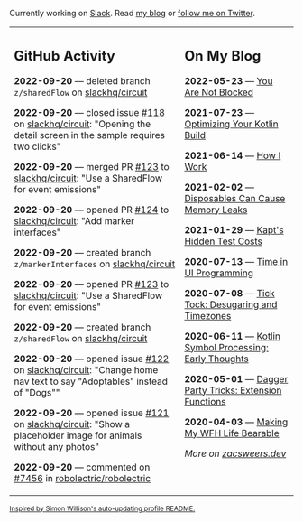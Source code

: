 Currently working on [Slack](https://slack.com/). Read [my blog](https://zacsweers.dev/) or [follow me on Twitter](https://twitter.com/ZacSweers).

<table><tr><td valign="top" width="60%">

## GitHub Activity
<!-- githubActivity starts -->
**2022-09-20** — deleted branch `z/sharedFlow` on [slackhq/circuit](https://github.com/slackhq/circuit)

**2022-09-20** — closed issue [#118](https://github.com/slackhq/circuit/issues/118) on [slackhq/circuit](https://github.com/slackhq/circuit): "Opening the detail screen in the sample requires two clicks"

**2022-09-20** — merged PR [#123](https://github.com/slackhq/circuit/pull/123) to [slackhq/circuit](https://github.com/slackhq/circuit): "Use a SharedFlow for event emissions"

**2022-09-20** — opened PR [#124](https://github.com/slackhq/circuit/pull/124) to [slackhq/circuit](https://github.com/slackhq/circuit): "Add marker interfaces"

**2022-09-20** — created branch `z/markerInterfaces` on [slackhq/circuit](https://github.com/slackhq/circuit)

**2022-09-20** — opened PR [#123](https://github.com/slackhq/circuit/pull/123) to [slackhq/circuit](https://github.com/slackhq/circuit): "Use a SharedFlow for event emissions"

**2022-09-20** — created branch `z/sharedFlow` on [slackhq/circuit](https://github.com/slackhq/circuit)

**2022-09-20** — opened issue [#122](https://github.com/slackhq/circuit/issues/122) on [slackhq/circuit](https://github.com/slackhq/circuit): "Change home nav text to say "Adoptables" instead of "Dogs""

**2022-09-20** — opened issue [#121](https://github.com/slackhq/circuit/issues/121) on [slackhq/circuit](https://github.com/slackhq/circuit): "Show a placeholder image for animals without any photos"

**2022-09-20** — commented on [#7456](https://github.com/robolectric/robolectric/issues/7456#issuecomment-1252726608) in [robolectric/robolectric](https://github.com/robolectric/robolectric)
<!-- githubActivity ends -->
</td><td valign="top" width="40%">

## On My Blog
<!-- blog starts -->
**2022-05-23** — [You Are Not Blocked](https://www.zacsweers.dev/you-are-not-blocked/)

**2021-07-23** — [Optimizing Your Kotlin Build](https://www.zacsweers.dev/optimizing-your-kotlin-build/)

**2021-06-14** — [How I Work](https://www.zacsweers.dev/how-i-work/)

**2021-02-02** — [Disposables Can Cause Memory Leaks](https://www.zacsweers.dev/disposables-can-cause-memory-leaks/)

**2021-01-29** — [Kapt's Hidden Test Costs](https://www.zacsweers.dev/kapts-hidden-test-costs/)

**2020-07-13** — [Time in UI Programming](https://www.zacsweers.dev/time-in-ui/)

**2020-07-08** — [Tick Tock: Desugaring and Timezones](https://www.zacsweers.dev/ticktock-desugaring-timezones/)

**2020-06-11** — [Kotlin Symbol Processing: Early Thoughts](https://www.zacsweers.dev/kotlin-symbol-processor-early-thoughts/)

**2020-05-01** — [Dagger Party Tricks: Extension Functions](https://www.zacsweers.dev/dagger-party-tricks-extension-functions/)

**2020-04-03** — [Making My WFH Life Bearable](https://www.zacsweers.dev/making-wfh-life-bearable/)
<!-- blog ends -->
_More on [zacsweers.dev](https://zacsweers.dev/)_
</td></tr></table>

<sub><a href="https://simonwillison.net/2020/Jul/10/self-updating-profile-readme/">Inspired by Simon Willison's auto-updating profile README.</a></sub>